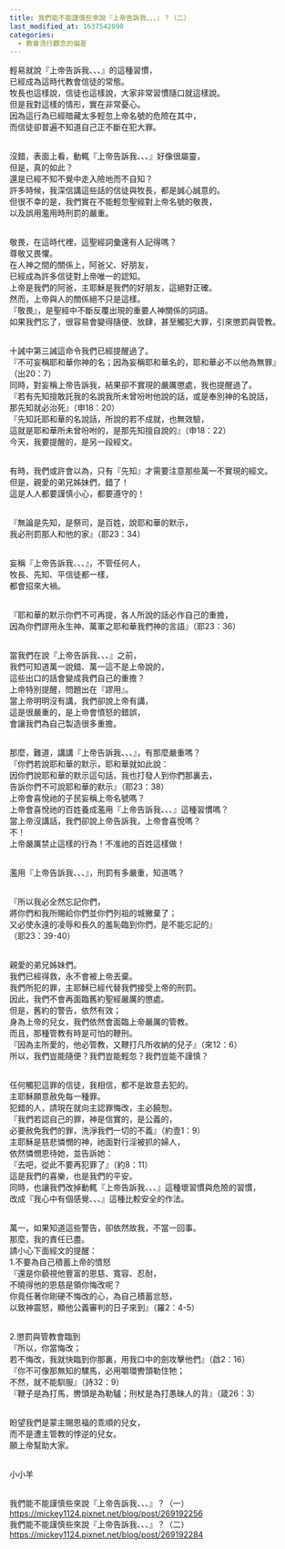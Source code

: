 ```yaml
---
title: 我們能不能謹慎些來說『上帝告訴我、、、』？（二）
last_modified_at: 1637542090
categories:
  - 教會流行觀念的偏差
---
```


<p>輕易就說『上帝告訴我、、、』的這種習慣，<br>
已經成為這時代教會信徒的常態。<br>
牧長也這樣說，信徒也這樣說，大家非常習慣隨口就這樣說。<br>
但是我對這樣的情形，實在非常憂心。<br>
因為這行為已經暗藏太多輕忽上帝名號的危險在其中，<br>
而信徒卻普遍不知道自己正不斷在犯大罪。</p>

<p><br>
沒錯，表面上看，動輒『上帝告訴我、、、』好像很屬靈，<br>
但是，真的如此？<br>
還是已經不知不覺中走入險地而不自知？<br>
許多時候，我深信講這些話的信徒與牧長，都是誠心誠意的。<br>
但很不幸的是，我們實在不能輕忽聖經對上帝名號的敬畏，<br>
以及誤用濫用時刑罰的嚴重。</p>

<p><br>
敬畏，在這時代裡，這聖經詞彙還有人記得嗎？<br>
尊敬又畏懼。<br>
在人神之間的關係上，阿爸父、好朋友，<br>
已經成為許多信徒對上帝唯一的認知。<br>
上帝是我們的阿爸，主耶穌是我們的好朋友，這絕對正確。<br>
然而，上帝與人的關係絕不只是這樣。<br>
『敬畏』，是聖經中不斷反覆出現的重要人神關係的詞語。<br>
如果我們忘了，很容易會變得隨便、放肆，甚至觸犯大罪，引來懲罰與管教。</p>

<p><br>
十誡中第三誡這命令我們已經提醒過了。<br>
『不可妄稱耶和華你神的名；因為妄稱耶和華名的，耶和華必不以他為無罪』<br>
（出20：7）<br>
同時，對妄稱上帝告訴我，結果卻不實現的嚴厲懲處，我也提醒過了。<br>
『若有先知擅敢託我的名說我所未曾吩咐他說的話，或是奉別神的名說話，<br>
那先知就必治死』（申18：20）<br>
『先知託耶和華的名說話，所說的若不成就，也無效驗，<br>
這就是耶和華所未曾吩咐的，是那先知擅自說的』（申18：22）<br>
今天，我要提醒的，是另一段經文。</p>

<p><br>
有時，我們或許會以為，只有『先知』才需要注意那些萬一不實現的經文。<br>
但是，親愛的弟兄姊妹們，錯了！<br>
這是人人都要謹慎小心，都要遵守的！</p>

<p><br>
『無論是先知，是祭司，是百姓，說耶和華的默示，<br>
我必刑罰那人和他的家』（耶23：34）</p>

<p><br>
妄稱『上帝告訴我、、、』，不管任何人，<br>
牧長、先知、平信徒都一樣，<br>
都會招來大禍。</p>

<p><br>
『耶和華的默示你們不可再提，各人所說的話必作自己的重擔，<br>
因為你們謬用永生神、萬軍之耶和華我們神的言語』（耶23：36）</p>

<p><br>
當我們在說『上帝告訴我、、、』之前，<br>
我們可知道萬一說錯、萬一這不是上帝說的，<br>
這些出口的話會變成我們自己的重擔？<br>
上帝特別提醒，問題出在『謬用』。<br>
當上帝明明沒有講，我們卻說上帝有講，<br>
這是很嚴重的，是上帝會憤怒的錯誤，<br>
會讓我們為自己製造很多重擔。</p>

<p><br>
那麼，難道，講講『上帝告訴我、、、』，有那麼嚴重嗎？<br>
『你們若說耶和華的默示，耶和華就如此說：<br>
因你們說耶和華的默示這句話，我也打發人到你們那裏去，<br>
告訴你們不可說耶和華的默示』（耶23：38）<br>
上帝會喜悅祂的子民妄稱上帝名號嗎？<br>
上帝會喜悅祂的百姓養成濫用『上帝告訴我、、、』這種習慣嗎？<br>
當上帝沒講話，我們卻說上帝告訴我，上帝會喜悅嗎？<br>
不！<br>
上帝嚴厲禁止這樣的行為！不准祂的百姓這樣做！</p>

<p><br>
濫用『上帝告訴我、、、』，刑罰有多嚴重，知道嗎？</p>

<p><br>
『所以我必全然忘記你們，<br>
將你們和我所賜給你們並你們列祖的城撇棄了；<br>
又必使永遠的凌辱和長久的羞恥臨到你們，是不能忘記的』<br>
（耶23：39-40）</p>

<p><br>
親愛的弟兄姊妹們。<br>
我們已經得救，永不會被上帝丟棄。<br>
我們所犯的罪，主耶穌已經代替我們接受上帝的刑罰。<br>
因此，我們不會再面臨舊約聖經嚴厲的懲處。<br>
但是，舊約的警告，依然有效；<br>
身為上帝的兒女，我們依然會面臨上帝嚴厲的管教。<br>
而且，那種管教有時是可怕的鞭刑。<br>
『因為主所愛的，他必管教，又鞭打凡所收納的兒子』（來12：6）<br>
所以，我們豈能隨便？我們豈能輕忽？我們豈能不謹慎？</p>

<p><br>
任何觸犯這罪的信徒，我相信，都不是故意去犯的。<br>
主耶穌願意赦免每一種罪。<br>
犯錯的人，請現在就向主認罪悔改，主必饒恕。<br>
『我們若認自己的罪，神是信實的，是公義的，<br>
必要赦免我們的罪，洗淨我們一切的不義』（約壹1：9）<br>
主耶穌是慈悲憐憫的神，祂面對行淫被抓的婦人，<br>
依然憐憫恩待她，並告訴她：<br>
『去吧，從此不要再犯罪了』（約8：11）<br>
這是我們的喜樂，也是我們的平安。<br>
同時，也讓我們改掉動輒『上帝告訴我、、、』這種壞習慣與危險的習慣，<br>
改成『我心中有個感覺、、、』這種比較安全的作法。</p>

<p><br>
萬一，如果知道這些警告，卻依然故我，不當一回事。<br>
那麼，我的責任已盡。<br>
請小心下面經文的提醒：<br>
1.不要為自己積蓄上帝的憤怒<br>
『還是你藐視他豐富的恩慈、寬容、忍耐，<br>
不曉得他的恩慈是領你悔改呢？<br>
你竟任著你剛硬不悔改的心，為自己積蓄忿怒，<br>
以致神震怒，顯他公義審判的日子來到』（羅2：4-5）</p>

<p><br>
2.懲罰與管教會臨到<br>
『所以，你當悔改；<br>
若不悔改，我就快臨到你那裏，用我口中的劍攻擊他們』（啟2：16）<br>
『你不可像那無知的騾馬，必用嚼環轡頭勒住牠；<br>
不然，就不能馴服』（詩32：9）<br>
『鞭子是為打馬，轡頭是為勒驢；刑杖是為打愚昧人的背』（箴26：3）</p>

<p><br>
盼望我們是蒙主賜恩福的乖順的兒女，<br>
而不是遭主管教的悖逆的兒女。<br>
願上帝幫助大家。</p>

<p><br>
小小羊<br>
&nbsp;</p>

<p>我們能不能謹慎些來說『上帝告訴我、、、』？（一）<br>
<a href="https://mickey1124.pixnet.net/blog/post/269192256" target="_blank">https://mickey1124.pixnet.net/blog/post/269192256</a><br>
我們能不能謹慎些來說『上帝告訴我、、、』？（二）<br>
<a href="https://mickey1124.pixnet.net/blog/post/269192284" target="_blank">https://mickey1124.pixnet.net/blog/post/269192284</a></p>

